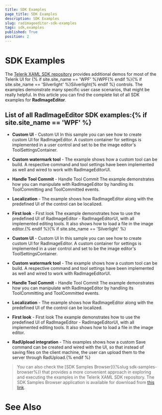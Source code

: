 ```yaml
---
title: SDK Examples
page_title: SDK Examples
description: SDK Examples
slug: radimageeditor-sdk-examples
tags: sdk,examples
published: True
position: 2
---
```


# SDK Examples



The [Telerik XAML SDK repository](https://github.com/telerik/xaml-sdk/tree/master/) provides additional demos for most of the Telerik UI for {% if site.site_name == 'WPF' %}WPF{% endif %}{% if site.site_name == 'Silverlight' %}Silverlight{% endif %} controls. The examples demonstrate many specific user case scenarios, that might be really helpful. In this article you can find the complete list of all SDK examples for __RadImageEditor__.

## List of all RadImageEditor SDK examples:{% if site.site_name == 'WPF' %}

* __Custom UI__ -  Custom UI  In this sample you can see how to create custom UI for RadImageEditor. A custom container for settings is implemented in a user control and set to be the image editor's ToolSettingsContainer.

* __Custom watermark tool__ - The example shows how a custom tool can be build. A respective command and tool settings have been implemented as well and wired to work with RadImageEditorUI.

* __Handle Tool Commit__ -  Handle Tool Commit  The example demonstrates how you can manipulate with RadImageEditor by handling its ToolCommitting and ToolCommitted events.

* __Localization__ - The example shows how RadImageEditor along with the predefined UI of the control can be localized.

* __First look__ -  First look  The example demonstrates how to use the predefined UI of RadImageEditor - RadImageEditorUI, with all implemented editing tools. It also shows how to load a file in the image editor.{% endif %}{% if site.site_name == 'Silverlight' %}

* __Custom UI__ -  Custom UI  In this sample you can see how to create custom UI for RadImageEditor. A custom container for settings is implemented in a user control and set to be the image editor's ToolSettingsContainer.

* __Custom watermark tool__ - The example shows how a custom tool can be build. A respective command and tool settings have been implemented as well and wired to work with RadImageEditorUI.

* __Handle Tool Commit__ -  Handle Tool Commit  The example demonstrates how you can manipulate with RadImageEditor by handling its ToolCommitting and ToolCommitted events.

* __Localization__ - The example shows how RadImageEditor along with the predefined UI of the control can be localized.

* __First look__ -  First look  The example demonstrates how to use the predefined UI of RadImageEditor - RadImageEditorUI, with all implemented editing tools. It also shows how to load a file in the image editor.

* __RadUpload integration__ - This examples shows how a custom Save command can be created and wired with the UI, so that instead of saving files on the client machine, the user can upload them to the server through RadUpload.{% endif %}

>You can also check the [SDK Samples Browser]({%slug sdk-samples-browser%}) that provides a more convenient approach in exploring and executing the examples in the Telerik XAML SDK repository. The SDK Samples Browser application is available for download from [this link](http://demos.telerik.com/xaml-sdkbrowser/).

# See Also
